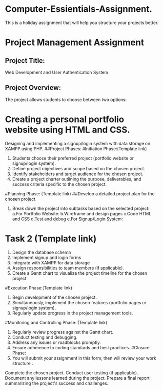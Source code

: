# Computer-Essientials-Assignment.
This is a holiday assignment that will help you structure your projects better.
 # Project Management Assignment
## Project Title: 
Web Development and User Authentication System
## Project Overview:
The project allows students to choose between two options:

# Creating a personal portfolio website using HTML and CSS.
Designing and implementing a signup/login system with data storage on XAMPP using PHP.
##Project Phases:
#Initiation Phase:(Template link)

1. Students choose their preferred project (portfolio website or signup/login system).
2. Define project objectives and scope based on the chosen project.
3. Identify stakeholders and target audience for the chosen project.
4. Create a project charter outlining the purpose, deliverables, and success criteria specific to the chosen project.
   
#Planning Phase: (Template link)
##Develop a detailed project plan for the chosen project.
1. Break down the project into subtasks based on the selected project:
a.For Portfolio Website:
b.Wireframe and design pages
c.Code HTML and CSS
d.Test and debug
e.For Signup/Login System:

# Task 2 (Template link)
1. Design the database schema
2. Implement signup and login forms
3. Integrate with XAMPP for data storage
4. Assign responsibilities to team members (if applicable).
5. Create a Gantt chart to visualize the project timeline for the chosen project.
   
#Execution Phase:(Template link)

1. Begin development of the chosen project.
2. Simultaneously, implement the chosen features (portfolio pages or signup/login system).
3. Regularly update progress in the project management tools.

#Monitoring and Controlling Phase: (Template link)

1. Regularly review progress against the Gantt chart.
2. Conduct testing and debugging.
3. Address any issues or roadblocks promptly.
4. Ensure adherence to coding standards and best practices.
#Closure Phase:
1. You will submit your assignment in this form, then will review your work structure .


Complete the chosen project.
Conduct user testing (if applicable).
Document any lessons learned during the project.
Prepare a final report summarizing the project's success and challenges.
